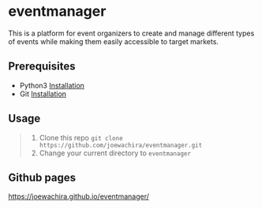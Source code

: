 # eventmanager
This is a platform for event organizers to create and manage different types of events while making them easily accessible to target markets.

## Prerequisites
- Python3 [Installation](https://www.python.org/downloads/)
- Git [Installation](https://git-scm.com/downloads)

## Usage
> 1. Clone this repo `git clone https://github.com/joewachira/eventmanager.git`
> 2. Change your current directory to `eventmanager`

## Github pages
https://joewachira.github.io/eventmanager/
